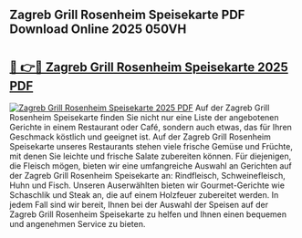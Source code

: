 ## Zagreb Grill Rosenheim Speisekarte PDF Download Online 2025 050VH

# <h2><a href="http://gc8ugc.nevu.top/?p=Zagreb+Grill+Rosenheim+Speisekarte">🔗 👉🔴 Zagreb Grill Rosenheim Speisekarte 2025 PDF</a></h2>

[![Zagreb Grill Rosenheim Speisekarte 2025 PDF](https://i.imgur.com/dBaPXMq.png)](http://gc8ugc.nevu.top/?p=Zagreb+Grill+Rosenheim+Speisekarte)
Auf der Zagreb Grill Rosenheim Speisekarte finden Sie nicht nur eine Liste der angebotenen Gerichte in einem Restaurant oder Café, sondern auch etwas, das für Ihren Geschmack köstlich und geeignet ist. Auf der Zagreb Grill Rosenheim Speisekarte unseres Restaurants stehen viele frische Gemüse und Früchte, mit denen Sie leichte und frische Salate zubereiten können. Für diejenigen, die Fleisch mögen, bieten wir eine umfangreiche Auswahl an Gerichten auf der Zagreb Grill Rosenheim Speisekarte an: Rindfleisch, Schweinefleisch, Huhn und Fisch. Unseren Auserwählten bieten wir Gourmet-Gerichte wie Schaschlik und Steak an, die auf einem Holzfeuer zubereitet werden. In jedem Fall sind wir bereit, Ihnen bei der Auswahl der Speisen auf der Zagreb Grill Rosenheim Speisekarte zu helfen und Ihnen einen bequemen und angenehmen Service zu bieten.
